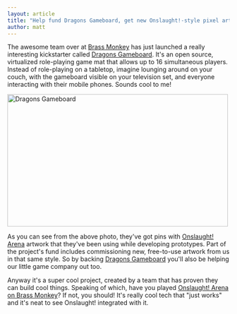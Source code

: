 ```yaml
---
layout: article
title: "Help fund Dragons Gameboard, get new Onslaught!-style pixel art"
author: matt
---
```

The awesome team over at [Brass Monkey][1] has just launched a really interesting kickstarter called [Dragons Gameboard][2]. It's an open source, virtualized role-playing game mat that allows up to 16 simultaneous players. Instead of role-playing on a tabletop, imagine lounging around on your couch, with the gameboard visible on your television set, and everyone interacting with their mobile phones. Sounds cool to me!

<div class="full-frame">
	<a href="http://www.kickstarter.com/projects/1054533542/dragons-gameboard">
		<img alt="Dragons Gameboard" src="/media/images/posts/misc/dragonsGameboard.jpg" width="500" height="300">
	</a>
</div>

As you can see from the above photo, they've got pins with [Onslaught! Arena][3] artwork that they've been using while developing prototypes. Part of the project's fund includes commissioning new, free-to-use artwork from us in that same style. So by backing [Dragons Gameboard][2] you'll also be helping our little game company out too.

Anyway it's a super cool project, created by a team that has proven they can build cool things. Speaking of which, have you played [Onslaught! Arena on Brass Monkey][4]? If not, you should! It's really cool tech that "just works" and it's neat to see Onslaught! integrated with it.

[1]: http://playbrassmonkey.com/
[2]: http://www.kickstarter.com/projects/1054533542/dragons-gameboard
[3]: http://arcade.lostdecadegames.com/onslaught_arena/
[4]: http://playbrassmonkey.com/onslaught-arena
